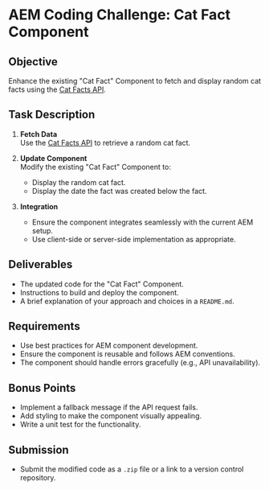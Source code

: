 # AEM Coding Challenge: Cat Fact Component

## Objective
Enhance the existing "Cat Fact" Component to fetch and display random cat facts using the [Cat Facts API](https://publicapis.io/cat-facts-api).

## Task Description
1. **Fetch Data**  
   Use the [Cat Facts API](https://publicapis.io/cat-facts-api) to retrieve a random cat fact.

2. **Update Component**  
   Modify the existing "Cat Fact" Component to:
    - Display the random cat fact.
    - Display the date the fact was created below the fact.

3. **Integration**
    - Ensure the component integrates seamlessly with the current AEM setup.
    - Use client-side or server-side implementation as appropriate.

## Deliverables
- The updated code for the "Cat Fact" Component.
- Instructions to build and deploy the component.
- A brief explanation of your approach and choices in a `README.md`.

## Requirements
- Use best practices for AEM component development.
- Ensure the component is reusable and follows AEM conventions.
- The component should handle errors gracefully (e.g., API unavailability).

## Bonus Points
- Implement a fallback message if the API request fails.
- Add styling to make the component visually appealing.
- Write a unit test for the functionality.

## Submission
- Submit the modified code as a `.zip` file or a link to a version control repository.
